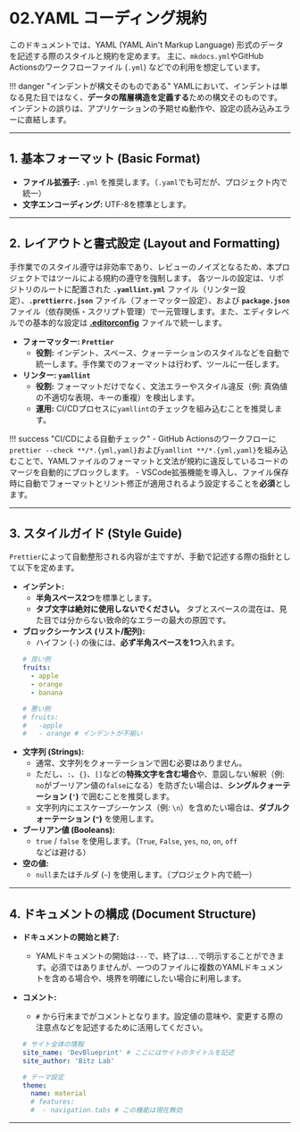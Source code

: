 # 02.YAML コーディング規約

このドキュメントでは、YAML (YAML Ain't Markup Language) 形式のデータを記述する際のスタイルと規約を定めます。
主に、`mkdocs.yml`やGitHub Actionsのワークフローファイル (`.yml`) などでの利用を想定しています。

!!! danger "インデントが構文そのものである"
    YAMLにおいて、インデントは単なる見た目ではなく、**データの階層構造を定義する**ための構文そのものです。
    インデントの誤りは、アプリケーションの予期せぬ動作や、設定の読み込みエラーに直結します。

---

## 1. 基本フォーマット (Basic Format)

*   **ファイル拡張子:** `.yml` を推奨します。（`.yaml`でも可だが、プロジェクト内で統一）
*   **文字エンコーディング:** UTF-8を標準とします。

---

## 2. レイアウトと書式設定 (Layout and Formatting)

手作業でのスタイル遵守は非効率であり、レビューのノイズとなるため、本プロジェクトではツールによる規約の遵守を強制します。
各ツールの設定は、リポジトリのルートに配置された **`.yamllint.yml`** ファイル（リンター設定）、**`.prettierrc.json`** ファイル（フォーマッター設定）、および **`package.json`** ファイル（依存関係・スクリプト管理）で一元管理します。また、エディタレベルでの基本的な設定は **[.editorconfig](/.editorconfig)** ファイルで統一します。

*   **フォーマッター: `Prettier`**
    *   **役割:** インデント、スペース、クォーテーションのスタイルなどを自動で統一します。手作業でのフォーマットは行わず、ツールに一任します。
*   **リンター: `yamllint`**
    *   **役割:** フォーマットだけでなく、文法エラーやスタイル違反（例: 真偽値の不適切な表現、キーの重複）を検出します。
    *   **運用:** CI/CDプロセスに`yamllint`のチェックを組み込むことを推奨します。

!!! success "CI/CDによる自動チェック"
    - GitHub Actionsのワークフローに`prettier --check **/*.{yml,yaml}`および`yamllint **/*.{yml,yaml}`を組み込むことで、YAMLファイルのフォーマットと文法が規約に違反しているコードのマージを自動的にブロックします。
    - VSCode拡張機能を導入し、ファイル保存時に自動でフォーマットとリント修正が適用されるよう設定することを**必須**とします。

---

## 3. スタイルガイド (Style Guide)

`Prettier`によって自動整形される内容が主ですが、手動で記述する際の指針として以下を定めます。

*   **インデント:**
    *   **半角スペース2つ**を標準とします。
    *   **タブ文字は絶対に使用しないでください。** タブとスペースの混在は、見た目では分からない致命的なエラーの最大の原因です。
*   **ブロックシーケンス (リスト/配列):**
    *   ハイフン (`-`) の後には、**必ず半角スペースを1つ**入れます。
    ```yaml
    # 良い例
    fruits:
      - apple
      - orange
      - banana
    
    # 悪い例
    # fruits:
    #   -apple
    #   - orange # インデントが不揃い
    ```
*   **文字列 (Strings):**
    *   通常、文字列をクォーテーションで囲む必要はありません。
    *   ただし、`:`、`{}`、`[]`などの**特殊文字を含む場合**や、意図しない解釈（例: `no`がブーリアン値の`false`になる）を防ぎたい場合は、**シングルクォーテーション (`'`)** で囲むことを推奨します。
    *   文字列内にエスケープシーケンス（例: `\n`）を含めたい場合は、**ダブルクォーテーション (`"`)** を使用します。
*   **ブーリアン値 (Booleans):**
    *   `true` / `false` を使用します。（`True`, `False`, `yes`, `no`, `on`, `off` などは避ける）
*   **空の値:**
    *   `null`またはチルダ (`~`) を使用します。（プロジェクト内で統一）

---

## 4. ドキュメントの構成 (Document Structure)

*   **ドキュメントの開始と終了:**
    *   YAMLドキュメントの開始は`---`で、終了は`...`で明示することができます。必須ではありませんが、一つのファイルに複数のYAMLドキュメントを含める場合や、境界を明確にしたい場合に利用します。
*   **コメント:**
    *   `#` から行末までがコメントとなります。設定値の意味や、変更する際の注意点などを記述するために活用してください。

    ```yaml
    # サイト全体の情報
    site_name: 'DevBlueprint' # ここにはサイトのタイトルを記述
    site_author: 'Bitz Lab'
    
    # テーマ設定
    theme:
      name: material
      # features:
      #  - navigation.tabs # この機能は現在無効
    ```
    
---
